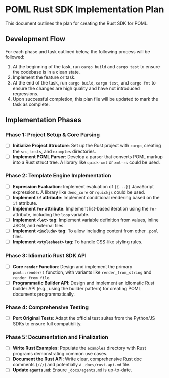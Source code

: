 # POML Rust SDK Implementation Plan

This document outlines the plan for creating the Rust SDK for POML.

## Development Flow

For each phase and task outlined below, the following process will be followed:
1. At the beginning of the task, run `cargo build` and `cargo test` to ensure the codebase is in a clean state.
2. Implement the feature or task.
3. At the end of the task, run `cargo build`, `cargo test`, and `cargo fmt` to ensure the changes are high quality and have not introduced regressions.
4. Upon successful completion, this plan file will be updated to mark the task as complete.

## Implementation Phases

### Phase 1: Project Setup & Core Parsing
- [ ] **Initialize Project Structure**: Set up the Rust project with `cargo`, creating the `src`, `tests`, and `examples` directories.
- [ ] **Implement POML Parser**: Develop a parser that converts POML markup into a Rust struct tree. A library like `quick-xml` or `xml-rs` could be used.

### Phase 2: Template Engine Implementation
- [ ] **Expression Evaluation**: Implement evaluation of `{{...}}` JavaScript expressions. A library like `deno_core` or `rquickjs` could be used.
- [ ] **Implement `if` attribute**: Implement conditional rendering based on the `if` attribute.
- [ ] **Implement `for` attribute**: Implement list-based iteration using the `for` attribute, including the `loop` variable.
- [ ] **Implement `<let>` tag**: Implement variable definition from values, inline JSON, and external files.
- [ ] **Implement `<include>` tag**: To allow including content from other `.poml` files.
- [ ] **Implement `<stylesheet>` tag**: To handle CSS-like styling rules.

### Phase 3: Idiomatic Rust SDK API
- [ ] **Core `render` Function**: Design and implement the primary `poml::render()` function, with variants like `render_from_string` and `render_from_file`.
- [ ] **Programmatic Builder API**: Design and implement an idiomatic Rust builder API (e.g., using the builder pattern) for creating POML documents programmatically.

### Phase 4: Comprehensive Testing
- [ ] **Port Original Tests**: Adapt the official test suites from the Python/JS SDKs to ensure full compatibility.

### Phase 5: Documentation and Finalization
- [ ] **Write Rust Examples**: Populate the `examples` directory with Rust programs demonstrating common use cases.
- [ ] **Document the Rust API**: Write clear, comprehensive Rust doc comments (`///`) and potentially a `_docs/rust-api.md` file.
- [ ] **Update `agents.md`**: Ensure `_docs/agents.md` is up-to-date.
